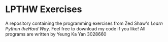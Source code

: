 # LPTHW Exercises
A repository containing the programming exercises from Zed Shaw's *Learn Python theHard Way*.
Feel free to download my code if you like!
All programs are written by Yeung Ka Yan 3028660
